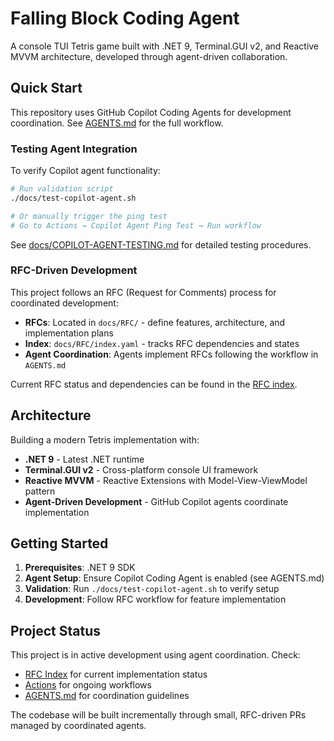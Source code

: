 # Falling Block Coding Agent

A console TUI Tetris game built with .NET 9, Terminal.GUI v2, and Reactive MVVM architecture, developed through agent-driven collaboration.

## Quick Start

This repository uses GitHub Copilot Coding Agents for development coordination. See [AGENTS.md](AGENTS.md) for the full workflow.

### Testing Agent Integration

To verify Copilot agent functionality:

```bash
# Run validation script
./docs/test-copilot-agent.sh

# Or manually trigger the ping test
# Go to Actions → Copilot Agent Ping Test → Run workflow
```

See [docs/COPILOT-AGENT-TESTING.md](docs/COPILOT-AGENT-TESTING.md) for detailed testing procedures.

### RFC-Driven Development

This project follows an RFC (Request for Comments) process for coordinated development:

- **RFCs**: Located in `docs/RFC/` - define features, architecture, and implementation plans
- **Index**: `docs/RFC/index.yaml` - tracks RFC dependencies and states
- **Agent Coordination**: Agents implement RFCs following the workflow in `AGENTS.md`

Current RFC status and dependencies can be found in the [RFC index](docs/RFC/index.yaml).

## Architecture

Building a modern Tetris implementation with:
- **.NET 9** - Latest .NET runtime
- **Terminal.GUI v2** - Cross-platform console UI framework  
- **Reactive MVVM** - Reactive Extensions with Model-View-ViewModel pattern
- **Agent-Driven Development** - GitHub Copilot agents coordinate implementation

## Getting Started

1. **Prerequisites**: .NET 9 SDK
2. **Agent Setup**: Ensure Copilot Coding Agent is enabled (see AGENTS.md)
3. **Validation**: Run `./docs/test-copilot-agent.sh` to verify setup
4. **Development**: Follow RFC workflow for feature implementation

## Project Status

This project is in active development using agent coordination. Check:
- [RFC Index](docs/RFC/index.yaml) for current implementation status
- [Actions](../../actions) for ongoing workflows
- [AGENTS.md](AGENTS.md) for coordination guidelines

The codebase will be built incrementally through small, RFC-driven PRs managed by coordinated agents.
